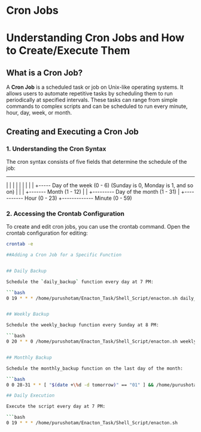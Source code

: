 # Cron Jobs

# Understanding Cron Jobs and How to Create/Execute Them

## What is a Cron Job?

A **Cron Job** is a scheduled task or job on Unix-like operating systems. It allows users to automate repetitive tasks by scheduling them to run periodically at specified intervals. These tasks can range from simple commands to complex scripts and can be scheduled to run every minute, hour, day, week, or month.

## Creating and Executing a Cron Job

### 1. **Understanding the Cron Syntax**

The cron syntax consists of five fields that determine the schedule of the job:

* * * * *
| | | | |
| | | | +----- Day of the week (0 - 6) (Sunday is 0, Monday is 1, and so on)
| | | +------- Month (1 - 12)
| | +--------- Day of the month (1 - 31)
| +----------- Hour (0 - 23)
+------------- Minute (0 - 59)

### 2. **Accessing the Crontab Configuration**

To create and edit cron jobs, you can use the crontab command. Open the crontab configuration for editing:

```bash
crontab -e

##Adding a Cron Job for a Specific Function


## Daily Backup

Schedule the `daily_backup` function every day at 7 PM:

```bash
0 19 * * * /home/purushotam/Enacton_Task/Shell_Script/enacton.sh daily_backup


## Weekly Backup

Schedule the weekly_backup function every Sunday at 8 PM:

```bash
0 20 * * 0 /home/purushotam/Enacton_Task/Shell_Script/enacton.sh weekly_backup


## Monthly Backup

Schedule the monthly_backup function on the last day of the month:

```bash
0 0 28-31 * * [ "$(date +\%d -d tomorrow)" == "01" ] && /home/purushotam/Enacton_Task/Shell_Script/enacton.sh monthly_backup

## Daily Execution

Execute the script every day at 7 PM:

```bash
0 19 * * * /home/purushotam/Enacton_Task/Shell_Script/enacton.sh






